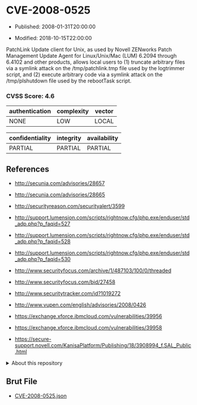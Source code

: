 # CVE-2008-0525

- Published: 2008-01-31T20:00:00

- Modified: 2018-10-15T22:00:00

PatchLink Update client for Unix, as used by Novell ZENworks Patch Management Update Agent for Linux/Unix/Mac (LUM) 6.2094 through 6.4102 and other products, allows local users to (1) truncate arbitrary files via a symlink attack on the /tmp/patchlink.tmp file used by the logtrimmer script, and (2) execute arbitrary code via a symlink attack on the /tmp/plshutdown file used by the rebootTask script.

### CVSS Score: **4.6**

| authentication | complexity | vector |
| --- | --- | --- |
| NONE | LOW | LOCAL |

| confidentiality | integrity | availability |
| --- | --- | --- |
| PARTIAL | PARTIAL | PARTIAL |

## References

* http://secunia.com/advisories/28657

* http://secunia.com/advisories/28665

* http://securityreason.com/securityalert/3599

* http://support.lumension.com/scripts/rightnow.cfg/php.exe/enduser/std_adp.php?p_faqid=527

* http://support.lumension.com/scripts/rightnow.cfg/php.exe/enduser/std_adp.php?p_faqid=528

* http://support.lumension.com/scripts/rightnow.cfg/php.exe/enduser/std_adp.php?p_faqid=530

* http://www.securityfocus.com/archive/1/487103/100/0/threaded

* http://www.securityfocus.com/bid/27458

* http://www.securitytracker.com/id?1019272

* http://www.vupen.com/english/advisories/2008/0426

* https://exchange.xforce.ibmcloud.com/vulnerabilities/39956

* https://exchange.xforce.ibmcloud.com/vulnerabilities/39958

* https://secure-support.novell.com/KanisaPlatform/Publishing/18/3908994_f.SAL_Public.html

<details>
<summary>About this repository</summary> 

  This repository is part of the project [Live Hack CVE](https://github.com/Live-Hack-CVE). Main website can be found [www.live-hack.org](https://www.live-hack.org) 
  
  Made by [Sn0wAlice](https://github.com/Sn0wAlice) for the people that care about security and need to have a feed of the latest CVEs. Hope you enjoy it, don't forget to star the repo and follow me on [Twitter](https://twitter.com/Sn0wAlice) and [Github](https://github.com/Sn0wAlice). And that is my [personnal website](https://www.alice-snow.me/)

  - [Home Page](https://github.com/Live-Hack-CVE)
  - [Framework](https://github.com/Live-Hack-CVE/cve-framework)
  - [CVE database](https://github.com/Live-Hack-CVE/full_database)
  - [Changelog](https://github.com/Live-Hack-CVE/Changelog)
</details>

## Brut File

* [CVE-2008-0525.json](https://raw.githubusercontent.com/Live-Hack-CVE/full_database/main/cves/2008/CVE-2008-0525.json)

